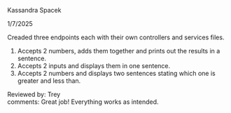 Kassandra Spacek

1/7/2025

Creaded three endpoints each with their own controllers and services files.
1. Accepts 2 numbers, adds them together and prints out the results in a sentence.
2. Accepts 2 inputs and displays them in one sentence.
3. Accepts 2 numbers and displays two sentences stating which one is greater and less than.

Reviewed by: Trey
<br>
comments: Great job! Everything works as intended.
